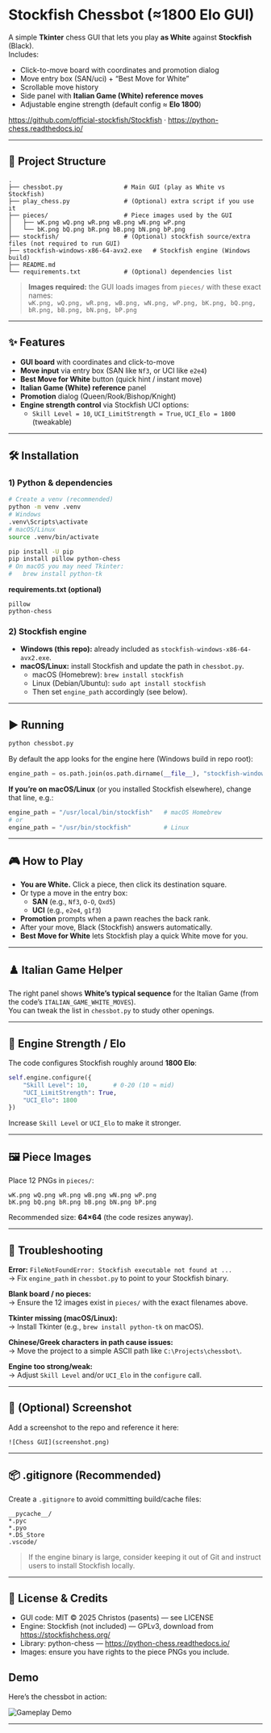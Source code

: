 # Stockfish Chessbot (≈1800 Elo GUI)

A simple **Tkinter** chess GUI that lets you play **as White** against **Stockfish** (Black).  
Includes:
- Click-to-move board with coordinates and promotion dialog
- Move entry box (SAN/uci) + “Best Move for White”
- Scrollable move history
- Side panel with **Italian Game (White) reference moves**
- Adjustable engine strength (default config ≈ **Elo 1800**)

https://github.com/official-stockfish/Stockfish · https://python-chess.readthedocs.io/

---

## 📂 Project Structure
```
.
├── chessbot.py                 # Main GUI (play as White vs Stockfish)
├── play_chess.py               # (Optional) extra script if you use it
├── pieces/                     # Piece images used by the GUI
│   ├── wK.png wQ.png wR.png wB.png wN.png wP.png
│   └── bK.png bQ.png bR.png bB.png bN.png bP.png
├── stockfish/                  # (Optional) stockfish source/extra files (not required to run GUI)
├── stockfish-windows-x86-64-avx2.exe   # Stockfish engine (Windows build)
├── README.md
└── requirements.txt            # (Optional) dependencies list
```

> **Images required:** the GUI loads images from `pieces/` with these exact names:  
> `wK.png, wQ.png, wR.png, wB.png, wN.png, wP.png, bK.png, bQ.png, bR.png, bB.png, bN.png, bP.png`

---

## ✨ Features
- **GUI board** with coordinates and click-to-move
- **Move input** via entry box (SAN like `Nf3`, or UCI like `e2e4`)
- **Best Move for White** button (quick hint / instant move)
- **Italian Game (White) reference** panel
- **Promotion** dialog (Queen/Rook/Bishop/Knight)
- **Engine strength control** via Stockfish UCI options:
  - `Skill Level = 10`, `UCI_LimitStrength = True`, `UCI_Elo = 1800` (tweakable)

---

## 🛠️ Installation

### 1) Python & dependencies
```bash
# Create a venv (recommended)
python -m venv .venv
# Windows
.venv\Scripts\activate
# macOS/Linux
source .venv/bin/activate

pip install -U pip
pip install pillow python-chess
# On macOS you may need Tkinter:
#   brew install python-tk
```

**requirements.txt (optional)**
```
pillow
python-chess
```

### 2) Stockfish engine
- **Windows (this repo):** already included as `stockfish-windows-x86-64-avx2.exe`.
- **macOS/Linux:** install Stockfish and update the path in `chessbot.py`.
  - macOS (Homebrew): `brew install stockfish`
  - Linux (Debian/Ubuntu): `sudo apt install stockfish`
  - Then set `engine_path` accordingly (see below).

---

## ▶️ Running
```bash
python chessbot.py
```

By default the app looks for the engine here (Windows build in repo root):
```python
engine_path = os.path.join(os.path.dirname(__file__), "stockfish-windows-x86-64-avx2.exe")
```

**If you’re on macOS/Linux** (or you installed Stockfish elsewhere), change that line, e.g.:
```python
engine_path = "/usr/local/bin/stockfish"   # macOS Homebrew
# or
engine_path = "/usr/bin/stockfish"         # Linux
```

---

## 🎮 How to Play
- **You are White.** Click a piece, then click its destination square.
- Or type a move in the entry box:
  - **SAN** (e.g., `Nf3`, `O-O`, `Qxd5`)
  - **UCI** (e.g., `e2e4`, `g1f3`)
- **Promotion** prompts when a pawn reaches the back rank.
- After your move, Black (Stockfish) answers automatically.
- **Best Move for White** lets Stockfish play a quick White move for you.

---

## ♟️ Italian Game Helper
The right panel shows **White’s typical sequence** for the Italian Game (from the code’s `ITALIAN_GAME_WHITE_MOVES`).  
You can tweak the list in `chessbot.py` to study other openings.

---

## 🔧 Engine Strength / Elo
The code configures Stockfish roughly around **1800 Elo**:
```python
self.engine.configure({
    "Skill Level": 10,       # 0-20 (10 ≈ mid)
    "UCI_LimitStrength": True,
    "UCI_Elo": 1800
})
```
Increase `Skill Level` or `UCI_Elo` to make it stronger.

---

## 🖼️ Piece Images
Place 12 PNGs in `pieces/`:
```
wK.png wQ.png wR.png wB.png wN.png wP.png
bK.png bQ.png bR.png bB.png bN.png bP.png
```
Recommended size: **64×64** (the code resizes anyway).

---

## 🧪 Troubleshooting

**Error:** `FileNotFoundError: Stockfish executable not found at ...`  
→ Fix `engine_path` in `chessbot.py` to point to your Stockfish binary.

**Blank board / no pieces:**  
→ Ensure the 12 images exist in `pieces/` with the exact filenames above.

**Tkinter missing (macOS/Linux):**  
→ Install Tkinter (e.g., `brew install python-tk` on macOS).

**Chinese/Greek characters in path cause issues:**  
→ Move the project to a simple ASCII path like `C:\Projects\chessbot\`.

**Engine too strong/weak:**  
→ Adjust `Skill Level` and/or `UCI_Elo` in the `configure` call.

---

## 📸 (Optional) Screenshot
Add a screenshot to the repo and reference it here:
```
![Chess GUI](screenshot.png)
```

---

## 📦 .gitignore (Recommended)
Create a `.gitignore` to avoid committing build/cache files:
```
__pycache__/
*.pyc
*.pyo
*.DS_Store
.vscode/
```
> If the engine binary is large, consider keeping it out of Git and instruct users to install Stockfish locally.

---

## 📝 License & Credits
- GUI code: MIT © 2025 Christos (pasents) — see LICENSE
- Engine: Stockfish (not included) — GPLv3, download from https://stockfishchess.org/
- Library: python-chess — https://python-chess.readthedocs.io/
- Images: ensure you have rights to the piece PNGs you include.

## Demo

Here’s the chessbot in action:

![Gameplay Demo](images/gameplay.gif)


---
